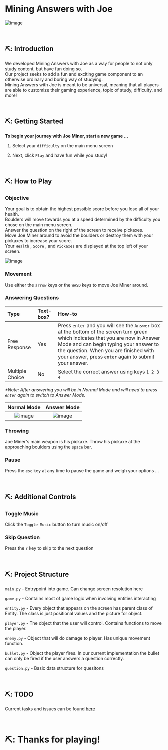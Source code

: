 # Mining Answers with Joe

![image](https://github.com/Fall2023-CS4090-Group-2/capstone-project-2023/assets/103133688/fc69d891-8457-424c-a51f-83cd0dfef740)

<!--~~~~~~~~~~~~~~~~~~~~~~~~~~~~~~~~~~~~~~~~~~~~~~~~~~~~~~~~~~~~~~~~~-->
<br/><center></center>
<!--~~~~~~~~~~~~~~~~~~~~~~~~~~~~~~~~~~~~~~~~~~~~~~~~~~~~~~~~~~~~~~~~~-->

## ⛏️: Introduction

We developed Mining Answers with Joe as a way for people to not only study content, but have fun doing so.  
Our project seeks to add a fun and exciting game component to an otherwise ordinary and boring way of studying.  
Mining Answers with Joe is meant to be universal, meaning that all players are able to customize their gaming experience, topic of study, difficulty, and more!     

<!--~~~~~~~~~~~~~~~~~~~~~~~~~~~~~~~~~~~~~~~~~~~~~~~~~~~~~~~~~~~~~~~~~-->
<br/><center></center>
<!--~~~~~~~~~~~~~~~~~~~~~~~~~~~~~~~~~~~~~~~~~~~~~~~~~~~~~~~~~~~~~~~~~-->

## ⛏️: Getting Started

**To begin your journey with Joe Miner, start a new game ...**  

1. Select your `difficulty` on the main menu screen  
    
2. Next, click `Play` and have fun while you study!  

<!--~~~~~~~~~~~~~~~~~~~~~~~~~~~~~~~~~~~~~~~~~~~~~~~~~~~~~~~~~~~~~~~~~-->
<br/><center></center>
<!--~~~~~~~~~~~~~~~~~~~~~~~~~~~~~~~~~~~~~~~~~~~~~~~~~~~~~~~~~~~~~~~~~-->

## ⛏️: How to Play

### Objective <a id="objective"/> 

Your goal is to obtain the highest possible score before you lose all of your health.     
Boulders will move towards you at a speed determined by the difficulty you chose on the main menu screen.    
Answer the question on the right of the screen to receive pickaxes.   
Move Joe Miner around to avoid the boulders or destroy them with your pickaxes to increase your score.    
Your `Health` , `Score` , and `Pickaxes` are displayed at the top left of your screen.  


![image](https://github.com/Fall2023-CS4090-Group-2/capstone-project-2023/assets/103133688/27ed21fd-908f-461e-91e7-56a29afa93f5)


### Movement <a id="movement"/>   

Use either the `arrow` keys or the `WASD` keys to move Joe Miner around.  

### Answering Questions <a id="answeringquestions"/>     

| Type              | Text-box?             | How-to    |
| :---------------- | :-------------------- | :-------- |
| Free Response     | Yes                   | Press `enter` and you will see the `Answer` box at the bottom of the screen turn green which indicates that you are now in Answer Mode and can begin typing your answer to the question. When you are finished with your answer, press `enter` again to submit your answer. | 
| Multiple Choice   | No                    | Select the correct answer using keys `1 2 3 4` |

_\*Note: After answering you will be in Normal Mode and will need to press `enter` again to switch to Answer Mode._    

| Normal Mode                  | Answer Mode                                  |
| :--------------------------: | :------------------------------------------: |
|![image](https://github.com/Fall2023-CS4090-Group-2/capstone-project-2023/assets/103133688/daa32fa9-b86b-4aaf-a16f-d689badf681b)|![image](https://github.com/Fall2023-CS4090-Group-2/capstone-project-2023/assets/103133688/8e0f9809-0909-402e-8718-ef557fe88de0)|

### Throwing <a id="throwing"/>    

Joe Miner's main weapon is his pickaxe. Throw his pickaxe at the approaching boulders using the `space` bar.  

### Pause <a id="pause"/>    

Press the `esc` key at any time to pause the game and weigh your options ...  

<!--~~~~~~~~~~~~~~~~~~~~~~~~~~~~~~~~~~~~~~~~~~~~~~~~~~~~~~~~~~~~~~~~~-->
<br/><center></center>
<!--~~~~~~~~~~~~~~~~~~~~~~~~~~~~~~~~~~~~~~~~~~~~~~~~~~~~~~~~~~~~~~~~~-->

## ⛏️: Additional Controls

### Toggle Music <a id="togglemusic"/>     

Click the `Toggle Music` button to turn music on/off    

### Skip Question <a id="skipquestion"/>   

Press the `r` key to skip to the next question

<!--~~~~~~~~~~~~~~~~~~~~~~~~~~~~~~~~~~~~~~~~~~~~~~~~~~~~~~~~~~~~~~~~~-->
<br/><center></center>
<!--~~~~~~~~~~~~~~~~~~~~~~~~~~~~~~~~~~~~~~~~~~~~~~~~~~~~~~~~~~~~~~~~~-->

## ⛏️: Project Structure

`main.py` - Entrypoint into game. Can change screen resolution here

`game.py` - Contains most of game logic when involving entities interacting

`entity.py` - Every object that appears on the screen has parent class of Entity. The class is just positional values and the picture for object.

`player.py` - The object that the user will control. Contains functions to move the player.

`enemy.py` - Object that will do damage to player. Has unique movement function.

`bullet.py` - Object the player fires. In our current implementation the bullet can only be fired if the user answers a question correctly.

`question.py` - Basic data structure for quesitons

<!--~~~~~~~~~~~~~~~~~~~~~~~~~~~~~~~~~~~~~~~~~~~~~~~~~~~~~~~~~~~~~~~~~-->
<br/><center></center>
<!--~~~~~~~~~~~~~~~~~~~~~~~~~~~~~~~~~~~~~~~~~~~~~~~~~~~~~~~~~~~~~~~~~-->

## ⛏️: TODO

Current tasks and issues can be found [here](https://github.com/orgs/Fall2023-CS4090-Group-2/projects/1/views/1)

<!--~~~~~~~~~~~~~~~~~~~~~~~~~~~~~~~~~~~~~~~~~~~~~~~~~~~~~~~~~~~~~~~~~-->
<br/><center></center>
<!--~~~~~~~~~~~~~~~~~~~~~~~~~~~~~~~~~~~~~~~~~~~~~~~~~~~~~~~~~~~~~~~~~-->

# ⛏️: Thanks for playing!
